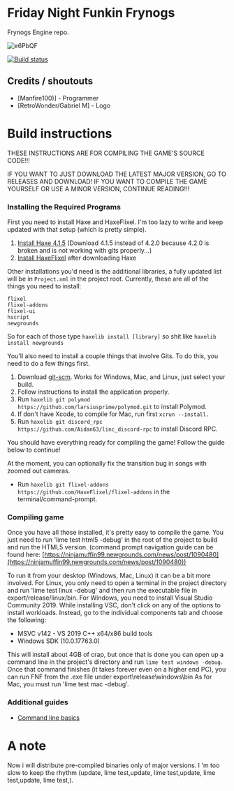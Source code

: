 # Friday Night Funkin Frynogs

Frynogs Engine repo.

![e6PbQF](https://user-images.githubusercontent.com/87475004/126863954-831fd7c8-e764-4f24-b41d-78c36b25956b.png)


[![Build status](https://ci.appveyor.com/api/projects/status/npxuk38tmfi7md8k?svg=true)](https://ci.appveyor.com/project/ManFire100/frynogs-engine)


## Credits / shoutouts

- [Manfire100)] - Programmer
- [RetroWonder/Gabriel M] - Logo

# Build instructions

THESE INSTRUCTIONS ARE FOR COMPILING THE GAME'S SOURCE CODE!!!

IF YOU WANT TO JUST DOWNLOAD THE LATEST MAJOR VERSION, GO TO RELEASES AND DOWNLOAD!
IF YOU WANT TO COMPILE THE GAME YOURSELF OR USE A MINOR VERSION, CONTINUE READING!!!

### Installing the Required Programs

First you need to install Haxe and HaxeFlixel. I'm too lazy to write and keep updated with that setup (which is pretty simple). 
1. [Install Haxe 4.1.5](https://haxe.org/download/version/4.1.5/) (Download 4.1.5 instead of 4.2.0 because 4.2.0 is broken and is not working with gits properly...)
2. [Install HaxeFlixel](https://haxeflixel.com/documentation/install-haxeflixel/) after downloading Haxe

Other installations you'd need is the additional libraries, a fully updated list will be in `Project.xml` in the project root. Currently, these are all of the things you need to install:
```
flixel
flixel-addons
flixel-ui
hscript
newgrounds
```
So for each of those type `haxelib install [library]` so shit like `haxelib install newgrounds`

You'll also need to install a couple things that involve Gits. To do this, you need to do a few things first.
1. Download [git-scm](https://git-scm.com/downloads). Works for Windows, Mac, and Linux, just select your build.
2. Follow instructions to install the application properly.
3. Run `haxelib git polymod https://github.com/larsiusprime/polymod.git` to install Polymod.
4. If don't have Xcode, to compile for Mac, run first `xcrun --install.`
5. Run `haxelib git discord_rpc https://github.com/Aidan63/linc_discord-rpc` to install Discord RPC.

You should have everything ready for compiling the game! Follow the guide below to continue!

At the moment, you can optionally fix the transition bug in songs with zoomed out cameras.
- Run `haxelib git flixel-addons https://github.com/HaxeFlixel/flixel-addons` in the terminal/command-prompt.

### Compiling game

Once you have all those installed, it's pretty easy to compile the game. You just need to run 'lime test html5 -debug' in the root of the project to build and run the HTML5 version. (command prompt navigation guide can be found here: [https://ninjamuffin99.newgrounds.com/news/post/1090480](https://ninjamuffin99.newgrounds.com/news/post/1090480))

To run it from your desktop (Windows, Mac, Linux) it can be a bit more involved. For Linux, you only need to open a terminal in the project directory and run 'lime test linux -debug' and then run the executable file in export/release/linux/bin. For Windows, you need to install Visual Studio Community 2019. While installing VSC, don't click on any of the options to install workloads. Instead, go to the individual components tab and choose the following:
* MSVC v142 - VS 2019 C++ x64/x86 build tools
* Windows SDK (10.0.17763.0)

This will install about 4GB of crap, but once that is done you can open up a command line in the project's directory and run `lime test windows -debug`. Once that command finishes (it takes forever even on a higher end PC), you can run FNF from the .exe file under export\release\windows\bin
As for Mac, you must run 'lime test mac -debug'. 

### Additional guides

- [Command line basics](https://ninjamuffin99.newgrounds.com/news/post/1090480)

# A note

Now i will distribute pre-compiled binaries only of major versions. I 'm too slow to keep the rhythm (update, lime test,update, lime test,update, lime test,update, lime test,).
